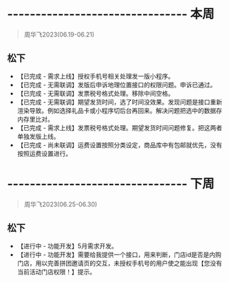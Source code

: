# -------------------------------- 本周
> 周华飞2023(06.19-06.21)
## 松下
* 【已完成 - 需求上线】授权手机号相关处理发一版小程序。
* 【已完成 - 无需联调】发版后申诉地理位置接口的权限问题。申诉已通过。
* 【已完成 - 无需联调】发票税号格式处理。移除中间空格。
* 【已完成 - 无需联调】期望发货时间，选了时间没效果。发现问题是接口重新渲染导致。例如选择礼品卡或小程序切后台再回来。解决问题把选中的数据存内存里比对。
* 【已完成 - 需求上线】发票税号格式处理。期望发货时间问题修复。把这两者单独发版上线。
* 【已完成 - 尚未联调】运费设置按照分类设定，商品库中有包邮就优先，没有按照运费设置进行。

# -------------------------------- 下周
> 周华飞2023(06.25-06.30)
## 松下
* 【进行中 - 功能开发】5月需求开发。
* 【进行中 - 功能开发】需要给我提供一个接口，用来判断，门店id是否是内购门店，用以完善拼团邀请页的交互，未授权手机号的用户使之能出现【您没有当前活动门店权限！】提示。
